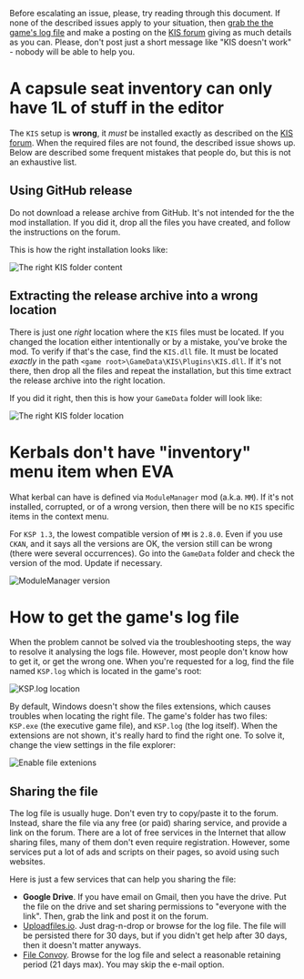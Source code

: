 Before escalating an issue, please, try reading through this document. If none of the described issues apply to your situation, then [grab the the game's log file](#how-to-get-the-games-log-file) and make a posting on the [KIS forum] giving as much details as you can. Please, don't post just a short message like "KIS doesn't work" - nobody will be able to help you.

# A capsule seat inventory can only have 1L of stuff in the editor

The `KIS` setup is __wrong__, it _must_ be installed exactly as described on the [KIS forum]. When the required files are not found, the described issue shows up. Below are described some frequent mistakes that people do, but this is not an exhaustive list.

## Using GitHub release

Do not download a release archive from GitHub. It's not intended for the the mod installation.  If you did it, drop all the files you have created, and follow the instructions on the forum.

This is how the right installation looks like:

![The right KIS folder content](https://raw.githubusercontent.com/ihsoft/KIS/master/WikiImages/Screenshot-TheRighContent.PNG)

## Extracting the release archive into a wrong location

There is just one _right_ location where the `KIS` files must be located. If you changed the location either intentionally or by a mistake, you've broke the mod. To verify if that's the case, find the `KIS.dll` file. It must be located _exactly_ in the path `<game root>\GameData\KIS\Plugins\KIS.dll`. If it's not there, then drop all the files and repeat the installation, but this time extract the release archive into the right location.

If you did it right, then this is how your `GameData` folder will look like:

![The right KIS folder location](https://raw.githubusercontent.com/ihsoft/KIS/master/WikiImages/Screenshot-TheRighLocation.PNG)

# Kerbals don't have "inventory" menu item when EVA

What kerbal can have is defined via `ModuleManager` mod (a.k.a. `MM`). If it's not installed, corrupted, or of a wrong version, then there will be no `KIS` specific items in the context menu.

For `KSP 1.3`, the lowest compatible version of `MM` is `2.8.0`. Even if you use `CKAN`, and it says all the versions are OK, the version still can be wrong (there were several occurrences). Go into the `GameData` folder and check the version of the mod. Update if necessary.

![ModuleManager version](https://raw.githubusercontent.com/ihsoft/KIS/master/WikiImages/Screenshot-ModuleMangerCheck.png)

# How to get the game's log file

When the problem cannot be solved via the troubleshooting steps, the way to resolve it analysing the logs file. However, most people don't know how to get it, or get the wrong one. When you're requested for a log, find the file named `KSP.log` which is located in the game's root:

![KSP.log location](https://raw.githubusercontent.com/ihsoft/KIS/master/WikiImages/Screenshot-KSPLogLocation.png)

By default, Windows doesn't show the files extensions, which causes troubles when locating the right file. The game's folder has two files: `KSP.exe` (the executive game file), and `KSP.log` (the log itself). When the extensions are not shown, it's really hard to find the right one. To solve it, change the view settings in the file explorer:

![Enable file extenions](https://raw.githubusercontent.com/ihsoft/KIS/master/WikiImages/Screenshot-EnableFileExtensions.png)

## Sharing the file

The log file is usually huge. Don't even try to copy/paste it to the forum. Instead, share the file via any free (or paid) sharing service, and provide a link on the forum. There are a lot of free services in the Internet that allow sharing files, many of them don't even require registration. However, some services put a lot of ads and scripts on their pages, so avoid using such websites.

Here is just a few services that can help you sharing the file:
* __Google Drive__. If you have email on Gmail, then you have the drive. Put the file on the drive and set sharing permissions to "everyone with the link". Then, grab the link and post it on the forum.
* [Uploadfiles.io](https://uploadfiles.io/). Just drag-n-drop or browse for the log file. The file will be persisted there for 30 days, but if you didn't get help after 30 days, then it doesn't matter anyways.
* [File Convoy](https://www.fileconvoy.com/). Browse for the log file and select a reasonable retaining period (21 days max). You may skip the e-mail option.

[KIS forum]: http://forum.kerbalspaceprogram.com/index.php?/topic/149848-13-kerbal-inventory-system-kis-v150/
